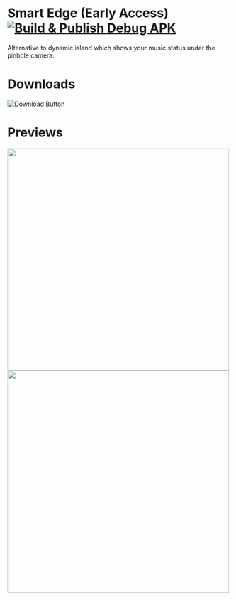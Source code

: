 # Smart Edge (Early Access) [![Build & Publish Debug APK](https://github.com/abh80/smart-edge/actions/workflows/release.yml/badge.svg)](https://github.com/abh80/smart-edge/actions/workflows/release.yml)
  Alternative to dynamic island which shows your music status under the pinhole camera.
# Downloads

  [![Download Button](https://img.shields.io/github/v/release/abh80/smart-edge?color=7885FF&label=Android-Apk&logo=android&style=for-the-badge)](https://github.com/abh80/smart-edge/releases/download/2.0-alpha9/release.apk)
# Previews

  <img src = "https://user-images.githubusercontent.com/50198413/192252474-15852727-e487-4094-ae0f-bfc0f2c4ff06.png" width = "500"/>
  
  <img src = "https://user-images.githubusercontent.com/50198413/192252553-ee8fa52d-a3ec-4292-83a0-8ec3d9bb7787.png" width = "500"/>